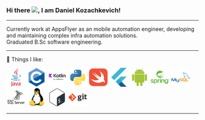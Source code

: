 ### Hi there <img src="https://raw.githubusercontent.com/MartinHeinz/MartinHeinz/master/wave.gif" width="30px">, I am Daniel Kozachkevich!

---

Currently work at AppsFlyer as an mobile automation engineer, developing and maintaining complex infra automation solutions.<br>
Graduated B.Sc software engineering.<br>

---

🧰 Things I like:

<img src="https://github.com/devicons/devicon/blob/master/icons/java/java-original-wordmark.svg" alt="Java logo" width="50dp" height="50dp"/>  <img src="https://github.com/devicons/devicon/blob/master/icons/c/c-original.svg" alt="C lang logo" width="50dp" height="50dp"/>                    <img src="https://github.com/devicons/devicon/blob/master/icons/kotlin/kotlin-original-wordmark.svg" alt="Kotlin logo" width="50dp" height="50dp"/> <img src="https://github.com/devicons/devicon/blob/master/icons/python/python-original.svg" alt="Python logo" width="50dp" height="50dp"/>          <img src="https://github.com/devicons/devicon/blob/master/icons/swift/swift-original.svg" alt="Swift logo" width="50dp" height="50dp"/>             <img src="https://github.com/devicons/devicon/blob/master/icons/flutter/flutter-original.svg" alt="Flutter logo" width="50dp" height="50dp"/>       <img src="https://github.com/devicons/devicon/blob/master/icons/android/android-original.svg" alt="Android logo" width="50dp" height="50dp"/>       <img src="https://github.com/devicons/devicon/blob/master/icons/spring/spring-original-wordmark.svg" alt="Spring logo" width="50dp" height="50dp"/> <img src="https://github.com/devicons/devicon/blob/master/icons/mysql/mysql-original-wordmark.svg" alt="Mysql logo" width="50dp" height="50dp"/>   <img src="https://github.com/devicons/devicon/blob/master/icons/microsoftsqlserver/microsoftsqlserver-plain-wordmark.svg" alt="mssql logo" width="50dp" height="50dp"/> <img src="https://github.com/devicons/devicon/blob/master/icons/linux/linux-original.svg" alt="Linux logo" width="50dp" height="50dp"/>           <img src="https://github.com/devicons/devicon/blob/master/icons/bash/bash-original.svg" alt="bash logo" width="50dp" height="50dp"/> <img src="https://github.com/devicons/devicon/blob/master/icons/git/git-original-wordmark.svg" alt="Git logo" width="50dp" height="50dp"/> 

---


